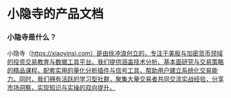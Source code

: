 # 小隐寺的产品文档

### 小隐寺是什么？
小隐寺（https://xiaoyinsi.com）是由徐冲浪创立的，专注于美股与加密货币领域的投资交易教育与数据工具平台。我们提供涵盖技术分析、基本面研究与交易策略的精品课程，配套实用的量化分析插件与信号工具，帮助用户建立系统化交易能力。同时，我们拥有活跃的学习型社群，聚集大量交易者共同交流实战经验，分享市场洞察，实现知识与实操的双向提升。
